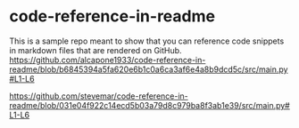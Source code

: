 # code-reference-in-readme

This is a sample repo meant to show that you can reference code snippets in markdown files that are rendered on GitHub.
https://github.com/alcapone1933/code-reference-in-readme/blob/b6845394a5fa620e6b1c0a6ca3af6e4a8b9dcd5c/src/main.py#L1-L6

https://github.com/stevemar/code-reference-in-readme/blob/031e04f922c14ecd5b03a79d8c979ba8f3ab1e39/src/main.py#L1-L6

